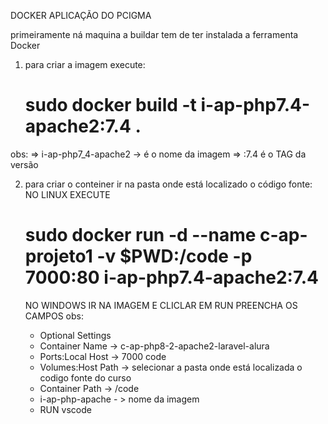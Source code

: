 DOCKER APLICAÇÃO DO PCIGMA

primeiramente ná maquina a buildar tem de ter instalada a ferramenta Docker

 1. para criar a imagem execute:
     # sudo docker build -t i-ap-php7.4-apache2:7.4 .
  obs: 
     => i-ap-php7_4-apache2 -> é o nome da imagem
     => :7.4 é o TAG da versão
     
 2. para criar o conteiner ir na pasta onde está localizado o código fonte:
    NO LINUX EXECUTE
    # sudo docker run -d --name c-ap-projeto1 -v $PWD:/code -p 7000:80 i-ap-php7.4-apache2:7.4

    NO WINDOWS IR NA IMAGEM E CLICLAR EM RUN PREENCHA OS CAMPOS
   obs:
      - Optional Settings
      - Container Name -> c-ap-php8-2-apache2-laravel-alura
      - Ports:Local Host -> 7000 code
      - Volumes:Host Path -> selecionar a pasta onde está localizada o codigo fonte do curso
      - Container Path -> /code
      - i-ap-php-apache - > nome da imagem
      - RUN
vscode